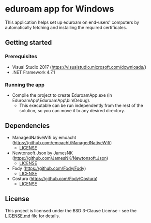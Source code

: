 # eduroam app for Windows

This application helps set up eduroam on end-users' computers by automatically fetching and installing the required certificates.

## Getting started

### Prerequisites

 * Visual Studio 2017 (https://visualstudio.microsoft.com/downloads/)
 * .NET Framework 4.7.1
 
### Running the app

 * Compile the project to create EduroamApp.exe (in EduroamApp\EduroamApp\bin\Debug). 
	* This executable can be run independently from the rest of the solution, so you can move it to any desired directory.

## Dependencies

 * ManagedNativeWifi by emoacht (https://github.com/emoacht/ManagedNativeWifi)
	* [LICENSE](Licenses/ManagedNativeWifi_LICENSE.md)
 * Newtonsoft.Json by JamesNK (https://github.com/JamesNK/Newtonsoft.Json)
	* [LICENSE](Licenses/Newtonsoft.Json_LICENSE.md)
 * Fody (https://github.com/Fody/Fody)
	* [LICENSE](Licenses/Fody_LICENSE.md)
 * Costura (https://github.com/Fody/Costura)
	* [LICENSE](Licenses/Costura_LICENSE.md)

## License

This project is licensed under the BSD 3-Clause License - see the [LICENSE.md](LICENSE.md) file for details.